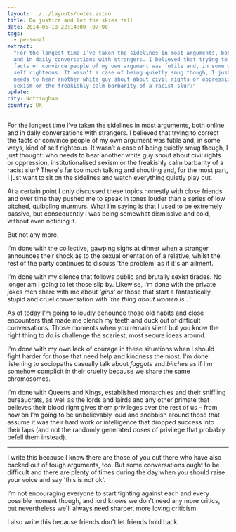 ```yaml
---
layout: ../../layouts/notes.astro
title: Do justice and let the skies fall
date: 2014-06-18 22:14:00 -07:00
tags:
  - personal
extract:
  "For the longest time I’ve taken the sidelines in most arguments, both online
  and in daily conversations with strangers. I believed that trying to correct the
  facts or convince people of my own argument was futile and, in some ways, kind of
  self righteous. It wasn’t a case of being quietly smug though, I just thought: who
  needs to hear another white guy shout about civil rights or oppression, institutionalised
  sexism or the freakishly calm barbarity of a racist slur?"
update:
city: Nottingham
country: UK
---
```


For the longest time I’ve taken the sidelines in most arguments, both online and in daily conversations with strangers. I believed that trying to correct the facts or convince people of my own argument was futile and, in some ways, kind of self righteous. It wasn’t a case of being quietly smug though, I just thought: who needs to hear another white guy shout about civil rights or oppression, institutionalised sexism or the freakishly calm barbarity of a racist slur? There's far too much talking and shouting and, for the most part, I just want to sit on the sidelines and watch everything quietly play out.

At a certain point I only discussed these topics honestly with close friends and over time they pushed me to speak in tones louder than a series of low pitched, quibbling murmurs. What I’m saying is that I used to be extremely passive, but consequently I was being somewhat dismissive and cold, without even noticing it.

But not any more.

I'm done with the collective, gawping sighs at dinner when a stranger announces their shock as to the sexual orientation of a relative, whilst the rest of the party continues to discuss 'the problem' as if it's an ailment.

I'm done with my silence that follows public and brutally sexist tirades. No longer am I going to let those slip by. Likewise, I’m done with the private jokes men share with me about _'girls'_ or those that start a fantastically stupid and cruel conversation with _'the thing about women is...'_

As of today I’m going to loudly denounce those old habits and close encounters that made me clench my teeth and duck out of difficult conversations. Those moments when you remain silent but you know the right thing to do is challenge the scariest, most secure ideas around.

I'm done with my own lack of courage in these situations when I should fight harder for those that need help and kindness the most. I'm done listening to sociopaths casually talk about _faggots_ and _bitches_ as if I'm somehow complicit in their cruelty because we share the same chromosomes.

I'm done with Queens and Kings, established monarchies and their sniffling bureaucrats, as well as the lords and lairds and any other primate that believes their blood right gives them privileges over the rest of us – from now on I’m going to be unbelievably loud and snobbish around those that assume it was their hard work or intelligence that dropped success into their laps (and not the randomly generated doses of privilege that probably befell them instead).

---

I write this because I know there are those of you out there who have also backed out of tough arguments, too. But some conversations ought to be difficult and there are plenty of times during the day when you should raise your voice and say 'this is not ok'.

I’m not encouraging everyone to start fighting against each and every possible moment though, and lord knows we don't need any more critics, but nevertheless we'll always need sharper, more loving criticism.

I also write this because friends don't let friends hold back.
